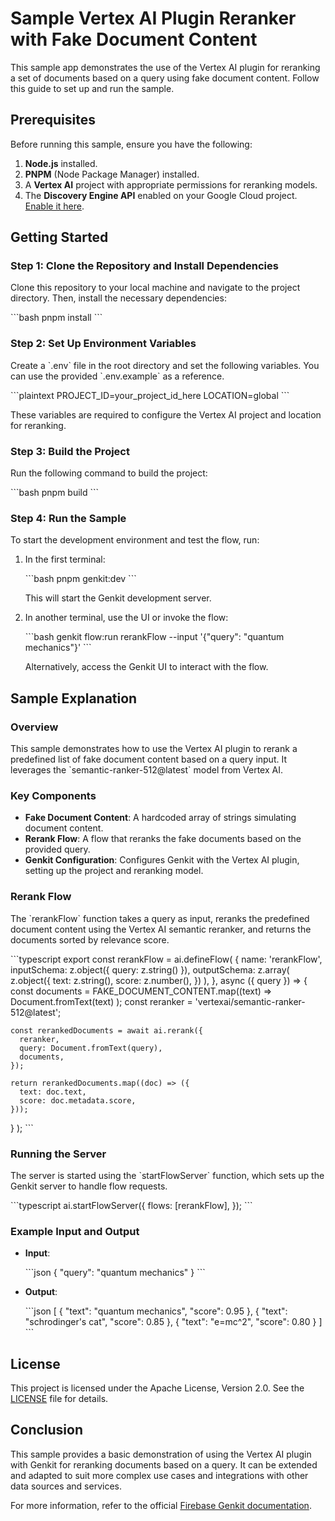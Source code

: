 # Sample Vertex AI Plugin Reranker with Fake Document Content

This sample app demonstrates the use of the Vertex AI plugin for reranking a set of documents based on a query using fake document content. Follow this guide to set up and run the sample.

## Prerequisites

Before running this sample, ensure you have the following:

1. **Node.js** installed.
2. **PNPM** (Node Package Manager) installed.
3. A **Vertex AI** project with appropriate permissions for reranking models.
4. The **Discovery Engine API** enabled on your Google Cloud project. [Enable it here](https://console.cloud.google.com/apis/api/discoveryengine.googleapis.com/metrics).

## Getting Started

### Step 1: Clone the Repository and Install Dependencies

Clone this repository to your local machine and navigate to the project directory. Then, install the necessary dependencies:

\`\`\`bash
pnpm install
\`\`\`

### Step 2: Set Up Environment Variables

Create a \`.env\` file in the root directory and set the following variables. You can use the provided \`.env.example\` as a reference.

\`\`\`plaintext
PROJECT_ID=your_project_id_here
LOCATION=global
\`\`\`

These variables are required to configure the Vertex AI project and location for reranking.

### Step 3: Build the Project

Run the following command to build the project:

\`\`\`bash
pnpm build
\`\`\`

### Step 4: Run the Sample

To start the development environment and test the flow, run:

1. In the first terminal:

   \`\`\`bash
   pnpm genkit:dev
   \`\`\`

   This will start the Genkit development server.

2. In another terminal, use the UI or invoke the flow:

   \`\`\`bash
   genkit flow:run rerankFlow --input '{"query": "quantum mechanics"}'
   \`\`\`

   Alternatively, access the Genkit UI to interact with the flow.

## Sample Explanation

### Overview

This sample demonstrates how to use the Vertex AI plugin to rerank a predefined list of fake document content based on a query input. It leverages the \`semantic-ranker-512@latest\` model from Vertex AI.

### Key Components

- **Fake Document Content**: A hardcoded array of strings simulating document content.
- **Rerank Flow**: A flow that reranks the fake documents based on the provided query.
- **Genkit Configuration**: Configures Genkit with the Vertex AI plugin, setting up the project and reranking model.

### Rerank Flow

The \`rerankFlow\` function takes a query as input, reranks the predefined document content using the Vertex AI semantic reranker, and returns the documents sorted by relevance score.

\`\`\`typescript
export const rerankFlow = ai.defineFlow(
{
name: 'rerankFlow',
inputSchema: z.object({ query: z.string() }),
outputSchema: z.array(
z.object({
text: z.string(),
score: z.number(),
})
),
},
async ({ query }) => {
const documents = FAKE_DOCUMENT_CONTENT.map((text) =>
Document.fromText(text)
);
const reranker = 'vertexai/semantic-ranker-512@latest';

    const rerankedDocuments = await ai.rerank({
      reranker,
      query: Document.fromText(query),
      documents,
    });

    return rerankedDocuments.map((doc) => ({
      text: doc.text,
      score: doc.metadata.score,
    }));

}
);
\`\`\`

### Running the Server

The server is started using the \`startFlowServer\` function, which sets up the Genkit server to handle flow requests.

\`\`\`typescript
ai.startFlowServer({
flows: [rerankFlow],
});
\`\`\`

### Example Input and Output

- **Input**:

  \`\`\`json
  {
  "query": "quantum mechanics"
  }
  \`\`\`

- **Output**:

  \`\`\`json
  [
  { "text": "quantum mechanics", "score": 0.95 },
  { "text": "schrodinger's cat", "score": 0.85 },
  { "text": "e=mc^2", "score": 0.80 }
  ]
  \`\`\`

## License

This project is licensed under the Apache License, Version 2.0. See the [LICENSE](LICENSE) file for details.

## Conclusion

This sample provides a basic demonstration of using the Vertex AI plugin with Genkit for reranking documents based on a query. It can be extended and adapted to suit more complex use cases and integrations with other data sources and services.

For more information, refer to the official [Firebase Genkit documentation](https://firebase.google.com/docs/genkit).
